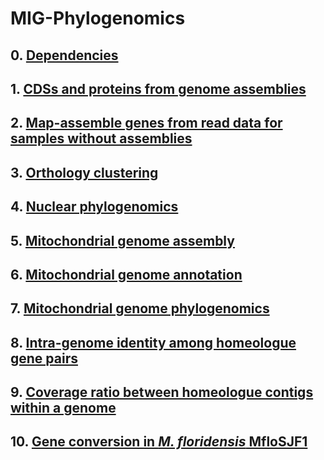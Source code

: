 # MIG-Phylogenomics
## 0. [Dependencies](https://github.com/HullUni-bioinformatics/MIG-Phylogenomics/blob/master/Dependencies.ipynb)
## 1. [CDSs and proteins from genome assemblies](https://github.com/HullUni-bioinformatics/MIG-Phylogenomics/blob/master/CDSs_and_proteins_from_genome_assemblies.ipynb)
## 2. [Map-assemble genes from read data for samples without assemblies](https://github.com/HullUni-bioinformatics/MIG-Phylogenomics/blob/master/Map_assemble_genes.ipynb)
## 3. [Orthology clustering](https://github.com/HullUni-bioinformatics/MIG-Phylogenomics/blob/master/Orthology_clustering.ipynb)
## 4. [Nuclear phylogenomics](https://github.com/HullUni-bioinformatics/MIG-Phylogenomics/blob/master/Nuclear_phylogenomics.ipynb)
## 5. [Mitochondrial genome assembly](https://github.com/HullUni-bioinformatics/MIG-Phylogenomics/blob/master/Mitochondrial_genome_assembly.ipynb)
## 6. [Mitochondrial genome annotation](https://github.com/HullUni-bioinformatics/MIG-Phylogenomics/blob/master/Mitochondrial_genomes_annotation.ipynb)
## 7. [Mitochondrial genome phylogenomics](https://github.com/HullUni-bioinformatics/MIG-Phylogenomics/blob/master/Mitochondrial_genomes_tree.ipynb)
## 8. [Intra-genome identity among homeologue gene pairs](https://github.com/HullUni-bioinformatics/MIG-Phylogenomics/blob/master/Intra_genome_sequence_divergence.ipynb)
## 9. [Coverage ratio between homeologue contigs within a genome](https://github.com/HullUni-bioinformatics/MIG-Phylogenomics/blob/master/Median_ratio.ipynb)
## 10. [Gene conversion in *M. floridensis* MfloSJF1](https://github.com/HullUni-bioinformatics/MIG-Phylogenomics/blob/master/Non-conversion_tracts_in_MfloSJF1.ipynb)